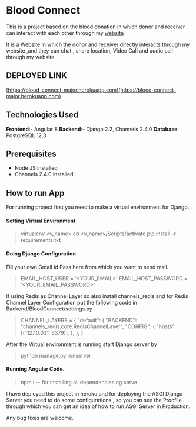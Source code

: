 # Blood Connect

This is a project based on the blood donation in which donor and receiver can interact with each other through my [website](https://blood-connect-major.herokuapp.com)

It is a [Website](https://blood-connect-major.herokuapp.com) in which the donor and receiver directly interacts through my website ,and they can chat , share location, Video Call and audio call through my website.

## DEPLOYED LINK
[https://blood-connect-major.herokuapp.com](https://blood-connect-major.herokuapp.com)

## Technologies Used
**Frontend**:- Angular 8
**Backend**:- Django 2.2, Channels 2.4.0
**Database**: PostgreSQL 12.3

## Prerequisites

- Node JS installed
- Channels 2.4.0 installed

## How to run App
For running project first you need to make a virtual environment for Django.

#### Setting Virtual Environment
> virtualenv <v_name>
> cd <v_name>/Scripts/activate
> pip install -r requirements.txt

#### Doing Django Configuration
Fill your own Gmail Id Pass here from which you want to send mail.
> EMAIL_HOST_USER = '<YOUR_EMAIL>'
> EMAIL_HOST_PASSWORD = '<YOUR_EMAIL_PASSWORD>'

If using Redis as Channel Layer so also install channels_redis
and for Redis Channel Layer Configuration put the following code in Backend/BloodConnect/settings.py
> CHANNEL_LAYERS = {
>    "default": {
>        "BACKEND": "channels_redis.core.RedisChannelLayer",
>        "CONFIG": {
>            "hosts": [("127.0.0.1", 6379)],
>        },
>    },
> }

After the Virtual environment is running start Django server by
> python manage.py runserver

#### Running Angular Code.
> npm i -- for installing all dependencies
> ng serve

I have deployed this project in heroku and for deploying the ASGI Django Server you need to do some configurations , so you can see the Procfile through which you can get an idea of how to run ASGI Server in Production.

Any bug fixes are welcome.

